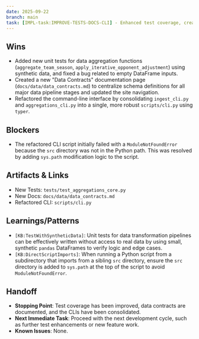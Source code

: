```yaml
---
date: 2025-09-22
branch: main
task: [IMPL-task:IMPROVE-TESTS-DOCS-CLI] - Enhanced test coverage, created data contracts documentation, and refactored CLI scripts.
---
```


## Wins

- Added new unit tests for data aggregation functions (`aggregate_team_season`, `apply_iterative_opponent_adjustment`) using synthetic data, and fixed a bug related to empty DataFrame inputs.
- Created a new "Data Contracts" documentation page (`docs/data/data_contracts.md`) to centralize schema definitions for all major data pipeline stages and updated the site navigation.
- Refactored the command-line interface by consolidating `ingest_cli.py` and `aggregations_cli.py` into a single, more robust `scripts/cli.py` using `typer`.

## Blockers

- The refactored CLI script initially failed with a `ModuleNotFoundError` because the `src` directory was not in the Python path. This was resolved by adding `sys.path` modification logic to the script.

## Artifacts & Links

- New Tests: `tests/test_aggregations_core.py`
- New Docs: `docs/data/data_contracts.md`
- Refactored CLI: `scripts/cli.py`

## Learnings/Patterns

- `[KB:TestWithSyntheticData]`: Unit tests for data transformation pipelines can be effectively written without access to real data by using small, synthetic `pandas` DataFrames to verify logic and edge cases.
- `[KB:DirectScriptImports]`: When running a Python script from a subdirectory that imports from a sibling `src` directory, ensure the `src` directory is added to `sys.path` at the top of the script to avoid `ModuleNotFoundError`.

## Handoff

- **Stopping Point**: Test coverage has been improved, data contracts are documented, and the CLIs have been consolidated.
- **Next Immediate Task**: Proceed with the next development cycle, such as further test enhancements or new feature work.
- **Known Issues**: None.
